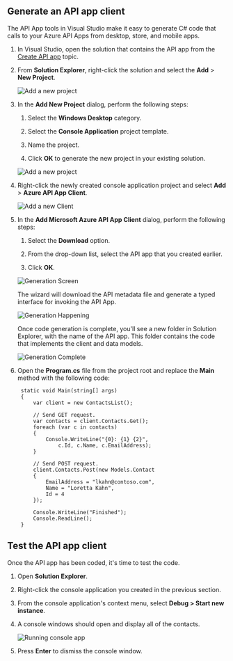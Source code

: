 ## Generate an API app client 

The API App tools in Visual Studio make it easy to generate C# code that calls to your Azure API Apps from desktop, store, and mobile apps. 

1. In Visual Studio, open the solution that contains the API app from the [Create API app](../articles/app-service-api/app-service-dotnet-create-api-app.md) topic. 

2. From **Solution Explorer**, right-click the solution and select the **Add** > **New Project**.

	![Add a new project](./media/app-service-dotnet-debug-api-app-gen-api-client/01-add-new-project-v3.png)

3. In the **Add New Project** dialog, perform the following steps:

	1. Select the **Windows Desktop** category.
	
	2. Select the **Console Application** project template.
	
	3. Name the project.
	
	4. Click **OK** to generate the new project in your existing solution.
	
	![Add a new project](./media/app-service-dotnet-debug-api-app-gen-api-client/02-contact-list-console-project-v3.png)

4. Right-click the newly created console application project and select **Add** > **Azure API App Client**. 

	![Add a new Client](./media/app-service-dotnet-debug-api-app-gen-api-client/03-add-azure-api-client-v3.png)
	
5. In the **Add Microsoft Azure API App Client** dialog, perform the following steps: 

	1. Select the **Download** option. 
	
	2. From the drop-down list, select the API app that you created earlier. 
	
	3. Click **OK**. 

	![Generation Screen](./media/app-service-dotnet-debug-api-app-gen-api-client/04-select-the-api-v3.png)

	The wizard will download the API metadata file and generate a typed interface for invoking the API App.

	![Generation Happening](./media/app-service-dotnet-debug-api-app-gen-api-client/05-metadata-downloading-v3.png)

	Once code generation is complete, you'll see a new folder in Solution Explorer, with the name of the API app. This folder contains the code that implements the client and data models. 

	![Generation Complete](./media/app-service-dotnet-debug-api-app-gen-api-client/06-code-gen-output-v3.png)

6. Open the **Program.cs** file from the project root and replace the **Main** method with the following code: 

		static void Main(string[] args)
	    {
	        var client = new ContactsList();
	
	        // Send GET request.
	        var contacts = client.Contacts.Get();
	        foreach (var c in contacts)
	        {
	            Console.WriteLine("{0}: {1} {2}",
	                c.Id, c.Name, c.EmailAddress);
	        }
	
	        // Send POST request.
			client.Contacts.Post(new Models.Contact
		    {
		        EmailAddress = "lkahn@contoso.com",
		        Name = "Loretta Kahn",
		        Id = 4
		    });
	
	        Console.WriteLine("Finished");
	        Console.ReadLine();
	    }

## Test the API app client

Once the API app has been coded, it's time to test the code.

1. Open **Solution Explorer**.

2. Right-click the console application you created in the previous section.

3. From the console application's context menu, select **Debug > Start new instance**. 

4. A console windows should open and display all of the contacts. 

	![Running console app](./media/app-service-dotnet-debug-api-app-gen-api-client/running-console-app.png)

5. Press **Enter** to dismiss the console window.          
